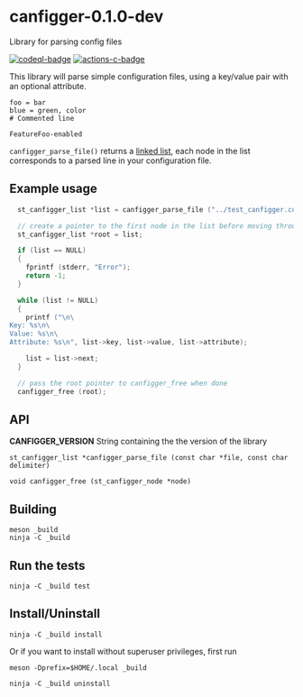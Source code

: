 # canfigger-0.1.0-dev

Library for parsing config files

[![codeql-badge]][codeql-url]
[![actions-c-badge]][actions-c-url]

[codeql-badge]: https://github.com/andy5995/canfigger/workflows/CodeQL/badge.svg
[codeql-url]: https://github.com/andy5995/canfigger/actions?query=workflow%3ACodeQL
[actions-c-badge]: https://github.com/andy5995/canfigger/actions/workflows/c-cpp.yml/badge.svg
[actions-c-url]: https://github.com/andy5995/canfigger/actions/workflows/c-cpp.yml

This library will parse simple configuration files, using a key/value
pair with an optional attribute.

```
foo = bar
blue = green, color
# Commented line

FeatureFoo-enabled
```

`canfigger_parse_file()` returns a [linked
list](https://www.learn-c.org/en/Linked_lists), each node in the list
corresponds to a parsed line in your configuration file.

## Example usage

```c
  st_canfigger_list *list = canfigger_parse_file ("../test_canfigger.conf", ',');

  // create a pointer to the first node in the list before moving through the list
  st_canfigger_list *root = list;

  if (list == NULL)
  {
    fprintf (stderr, "Error");
    return -1;
  }

  while (list != NULL)
  {
    printf ("\n\
Key: %s\n\
Value: %s\n\
Attribute: %s\n", list->key, list->value, list->attribute);

    list = list->next;
  }

  // pass the root pointer to canfigger_free when done
  canfigger_free (root);
```

## API

**CANFIGGER_VERSION** String containing the the version of the library

`st_canfigger_list *canfigger_parse_file (const char *file, const char delimiter)`

`void canfigger_free (st_canfigger_node *node)`

## Building

```
meson _build
ninja -C _build
```

## Run the tests

```
ninja -C _build test
```

## Install/Uninstall

```
ninja -C _build install
```

Or if you want to install without superuser privileges, first run

    meson -Dprefix=$HOME/.local _build

```
ninja -C _build uninstall
```
